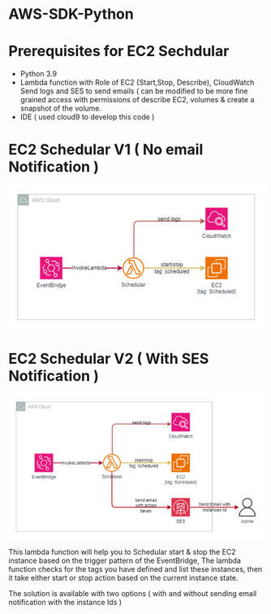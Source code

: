 # AWS-SDK-Python

# Prerequisites for EC2 Sechdular
- Python 3.9
- Lambda function with Role of EC2 {Start,Stop, Describe), CloudWatch Send logs and SES to send emails ( can be modified to be more fine grained access with permissions of describe EC2, volumes & create a snapshot of the volume.
- IDE ( used cloud9 to develop this code )

# EC2 Schedular V1 ( No email Notification )
![alt text](https://github.com/Muhammedashraf10/AWS-SDK-Python/blob/main/Instance-Schedular/Lambda-EC2-SchedularV1.png?raw=true)

# EC2 Schedular V2 ( With SES Notification )
![alt text](https://github.com/Muhammedashraf10/AWS-SDK-Python/blob/main/Instance-Schedular/Lambda-EC2-SchedularV2.png?raw=true)

This lambda function will help you to Schedular start & stop the EC2 instance based on the trigger pattern of the EventBridge, The lambda function checks for the tags you have defined and list these instances, then it take either start or stop action based on the current instance state.

The solution is available with two options ( with and without sending email notification with the instance Ids )



